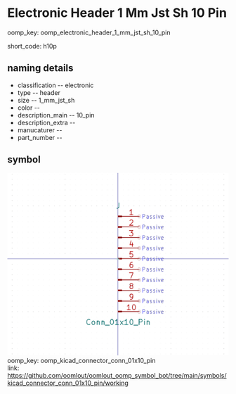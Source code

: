 # Electronic Header 1 Mm Jst Sh 10 Pin
oomp_key: oomp_electronic_header_1_mm_jst_sh_10_pin  

short_code: h10p
## naming details
* classification -- electronic
* type -- header
* size -- 1_mm_jst_sh
* color -- 
* description_main -- 10_pin
* description_extra -- 
* manucaturer -- 
* part_number -- 



## symbol

![](symbol/0/working/working_600.png)  
oomp_key: oomp_kicad_connector_conn_01x10_pin  
link: https://github.com/oomlout/oomlout_oomp_symbol_bot/tree/main/symbols/kicad_connector_conn_01x10_pin/working  

